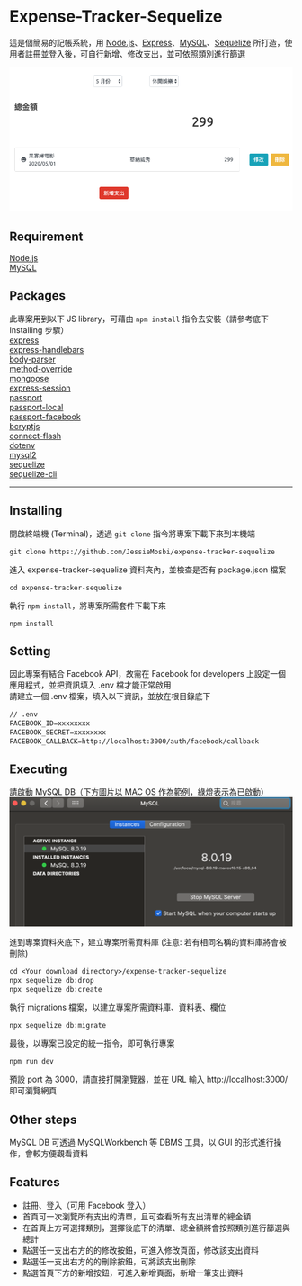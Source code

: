 # Expense-Tracker-Sequelize
這是個簡易的記帳系統，用 [Node.js](https://nodejs.org/en/)、[Express](https://expressjs.com/)、[MySQL](https://www.mysql.com/)、[Sequelize](https://sequelize.org/) 所打造，使用者註冊並登入後，可自行新增、修改支出，並可依照類別進行篩選

![scrrenshot](https://github.com/JessieMosbi/expense-tracker/blob/master/screenshot.png?raw=true)

## Requirement
[Node.js](https://nodejs.org/en/)   
[MySQL](https://www.mysql.com/)

## Packages
此專案用到以下 JS library，可藉由 `npm install` 指令去安裝（請參考底下 Installing 步驟）   
[express](https://expressjs.com/)   
[express-handlebars](https://www.npmjs.com/package/express-handlebars)   
[body-parser](https://www.npmjs.com/package/body-parser)   
[method-override](https://www.npmjs.com/package/method-override)   
[mongoose](https://mongoosejs.com/)   
[express-session](https://www.npmjs.com/package/express-session)   
[passport](http://www.passportjs.org/)   
[passport-local](http://www.passportjs.org/packages/passport-local/)   
[passport-facebook](http://www.passportjs.org/packages/passport-facebook/)   
[bcryptjs](https://www.npmjs.com/package/bcryptjs)   
[connect-flash](https://www.npmjs.com/package/connect-flash)   
[dotenv](https://www.npmjs.com/package/dotenv)   
[mysql2](https://www.npmjs.com/package/mysql2)   
[sequelize](https://www.npmjs.com/package/sequelize)   
[sequelize-cli](https://www.npmjs.com/package/sequelize-cli)

***

## Installing
開啟終端機 (Terminal)，透過 `git clone` 指令將專案下載下來到本機端
```console
git clone https://github.com/JessieMosbi/expense-tracker-sequelize
```

進入 expense-tracker-sequelize 資料夾內，並檢查是否有 package.json 檔案
```console
cd expense-tracker-sequelize
```

執行 `npm install`，將專案所需套件下載下來
```console
npm install
```

## Setting
因此專案有結合 Facebook API，故需在 Facebook for developers 上設定一個應用程式，並把資訊填入 .env 檔才能正常啟用   
請建立一個 .env 檔案，填入以下資訊，並放在根目錄底下
```console
// .env
FACEBOOK_ID=xxxxxxxx
FACEBOOK_SECRET=xxxxxxxx
FACEBOOK_CALLBACK=http://localhost:3000/auth/facebook/callback
```

## Executing
請啟動 MySQL DB（下方圖片以 MAC OS 作為範例，綠燈表示為已啟動）
![scrrenshot](https://github.com/JessieMosbi/todo-sequelize/blob/master/image/MySQL_active.png?raw=true)

進到專案資料夾底下，建立專案所需資料庫 (注意: 若有相同名稱的資料庫將會被刪除)
```
cd <Your download directory>/expense-tracker-sequelize
npx sequelize db:drop
npx sequelize db:create
```

執行 migrations 檔案，以建立專案所需資料庫、資料表、欄位
```console
npx sequelize db:migrate
```

最後，以專案已設定的統一指令，即可執行專案
```console
npm run dev
```

預設 port 為 3000，請直接打開瀏覽器，並在 URL 輸入 http://localhost:3000/ 即可瀏覽網頁

## Other steps
MySQL DB 可透過 MySQLWorkbench 等 DBMS 工具，以 GUI 的形式進行操作，會較方便觀看資料

## Features
+ 註冊、登入（可用 Facebook 登入）
+ 首頁可一次瀏覽所有支出的清單，且可查看所有支出清單的總金額
+ 在首頁上方可選擇類別，選擇後底下的清單、總金額將會按照類別進行篩選與總計
+ 點選任一支出右方的的修改按鈕，可進入修改頁面，修改該支出資料
+ 點選任一支出右方的的刪除按鈕，可將該支出刪除
+ 點選首頁下方的新增按鈕，可進入新增頁面，新增一筆支出資料
